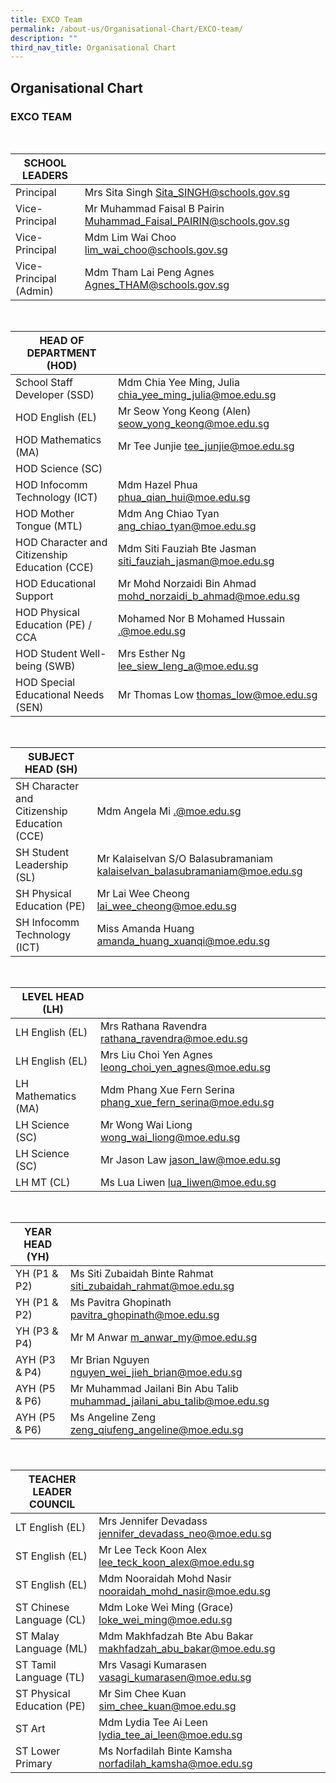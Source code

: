 ```yaml
---
title: EXCO Team
permalink: /about-us/Organisational-Chart/EXCO-team/
description: ""
third_nav_title: Organisational Chart
---
```

## Organisational Chart

### EXCO TEAM

<br>

| SCHOOL LEADERS          |                                                                   |
|-------------------------|-------------------------------------------------------------------|
| Principal               | Mrs Sita Singh Sita_SINGH@schools.gov.sg                          |
| Vice-Principal          | Mr Muhammad Faisal B Pairin Muhammad_Faisal_PAIRIN@schools.gov.sg |
| Vice-Principal          | Mdm Lim Wai Choo lim_wai_choo@schools.gov.sg                      |
| Vice-Principal (Admin)  | Mdm Tham Lai Peng Agnes Agnes_THAM@schools.gov.sg                 |

<br>

| HEAD OF DEPARTMENT (HOD)                      |                                                             |
|-----------------------------------------------|-------------------------------------------------------------|
| School Staff Developer (SSD)                  | Mdm Chia Yee Ming, Julia chia_yee_ming_julia@moe.edu.sg     |
| HOD English (EL)                              | Mr Seow Yong Keong (Alen) seow_yong_keong@moe.edu.sg        |
| HOD Mathematics (MA)                          | Mr Tee Junjie tee_junjie@moe.edu.sg                         |
| HOD Science (SC)                              |                                                             |
| HOD Infocomm Technology (ICT)                 | Mdm Hazel Phua phua_qian_hui@moe.edu.sg                     |
| HOD Mother Tongue (MTL)                       | Mdm Ang Chiao Tyan  ang_chiao_tyan@moe.edu.sg               |
| HOD Character and Citizenship Education (CCE) | Mdm Siti Fauziah Bte Jasman siti_fauziah_jasman@moe.edu.sg  |
| HOD Educational Support                       | Mr Mohd Norzaidi Bin Ahmad mohd_norzaidi_b_ahmad@moe.edu.sg |
| HOD Physical Education (PE) / CCA             | Mohamed Nor B Mohamed Hussain .@moe.edu.sg        |
| HOD Student Well-being (SWB)                  | Mrs Esther Ng lee_siew_leng_a@moe.edu.sg                    |
| HOD Special Educational Needs (SEN)           | Mr Thomas Low  thomas_low@moe.edu.sg                        |

<br>

| SUBJECT HEAD (SH)            |                                                                           |
|------------------------------|---------------------------------------------------------------------------|
| SH Character and Citizenship Education (CCE) | Mdm Angela Mi .@moe.edu.sg              |
| SH Student Leadership (SL)   | Mr Kalaiselvan S/O Balasubramaniam kalaiselvan_balasubramaniam@moe.edu.sg |  
| SH Physical Education (PE) | Mr Lai Wee Cheong    lai_wee_cheong@moe.edu.sg                       |
| SH Infocomm Technology (ICT) | Miss Amanda Huang    amanda_huang_xuanqi@moe.edu.sg                       |

<br>

| LEVEL HEAD (LH)     |                                                        |
|---------------------|--------------------------------------------------------|
| LH English (EL)     | Mrs Rathana Ravendra rathana_ravendra@moe.edu.sg       |
| LH English (EL)     | Mrs Liu Choi Yen Agnes leong_choi_yen_agnes@moe.edu.sg |
| LH Mathematics (MA) | Mdm Phang Xue Fern Serina phang_xue_fern_serina@moe.edu.sg            |
| LH Science (SC)     | Mr Wong Wai Liong wong_wai_liong@moe.edu.sg            |
| LH Science (SC)     | Mr Jason Law  jason_law@moe.edu.sg            | 
| LH MT (CL)     | Ms Lua Liwen lua_liwen@moe.edu.sg            |

<br>

| YEAR HEAD (YH) |                                                                         |
|----------------|-------------------------------------------------------------------------|
| YH (P1 & P2)   | Ms Siti Zubaidah Binte Rahmat siti_zubaidah_rahmat@moe.edu.sg           | 
| YH (P1 & P2)   | Ms Pavitra Ghopinath pavitra_ghopinath@moe.edu.sg                                        |
| YH (P3 & P4)   | Mr M Anwar m_anwar_my@moe.edu.sg                                        |
| AYH (P3 & P4)  | Mr Brian Nguyen nguyen_wei_jieh_brian@moe.edu.sg                        |
| AYH (P5 & P6)  | Mr Muhammad Jailani Bin Abu Talib muhammad_jailani_abu_talib@moe.edu.sg |
| AYH (P5 & P6)  | Ms Angeline Zeng zeng_qiufeng_angeline@moe.edu.sg                       |

<br>

| TEACHER LEADER COUNCIL      |                                                         |
|-----------------------------|---------------------------------------------------------|
| LT English (EL)             | Mrs Jennifer Devadass jennifer_devadass_neo@moe.edu.sg  |
| ST English (EL)             | Mr Lee Teck Koon Alex lee_teck_koon_alex@moe.edu.sg     | 
| ST English (EL)             | Mdm Nooraidah Mohd Nasir nooraidah_mohd_nasir@moe.edu.sg     | 
| ST Chinese Language (CL)             | Mdm Loke Wei Ming (Grace) loke_wei_ming@moe.edu.sg     | 
| ST Malay Language (ML)             | Mdm Makhfadzah Bte Abu Bakar makhfadzah_abu_bakar@moe.edu.sg     |
| ST Tamil Language (TL)      | Mrs Vasagi Kumarasen  vasagi_kumarasen@moe.edu.sg       |
| ST Physical Education (PE)  | Mr Sim Chee Kuan sim_chee_kuan@moe.edu.sg               | 
| ST Art       | Mdm Lydia Tee Ai Leen  lydia_tee_ai_leen@moe.edu.sg       |
| ST Lower Primary            | Ms Norfadilah Binte Kamsha norfadilah_kamsha@moe.edu.sg |